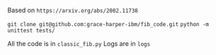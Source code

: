 Based on `https://arxiv.org/abs/2002.11738`


`git clone git@github.com:grace-harper-ibm/fib_code.git`
`python -m unittest tests/`

All the code is in `classic_fib.py` 
Logs are in `logs` 


